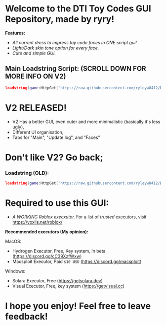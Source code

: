 # Welcome to the DTI Toy Codes GUI Repository, made by ryry!

**Features:**
- *All current dress to impress toy code faces in ONE script gui!*
- *Light/Dark skin tone option for every face.*
- *Cute and simple GUI.*


## Main Loadstring Script: (SCROLL DOWN FOR MORE INFO ON V2)
``` lua
loadstring(game:HttpGet("https://raw.githubusercontent.com/ryleyw8412/DTI-Toy-Faces/refs/heads/main/gui-v2.lua")()
```

# V2 RELEASED!
- V2 Has a better GUI, even cuter and more minimalistic (basically it's less ugly),
- Different UI organisation,
- Tabs for "Main", "Update log", and "Faces"
# Don't like V2? Go back;

### Loadstring (OLD):
``` lua
loadstring(game:HttpGet("https://raw.githubusercontent.com/ryleyw8412/DTI-Toy-Faces/refs/heads/main/gui.lua"))()
```

# Required to use this GUI:
- *A WORKING Roblox execxutor.*
    For a list of *trusted* executors, visit https://voxlis.net/roblox/

**Recommended executors (My opinion):**

 MacOS:
 - Hydrogen Executor, Free, Key system, In beta (https://discord.gg/cC39XzfWxw)
 - Macsploit Executor, Paid ```$10 USD``` (https://discord.gg/macsploit)

Windows:
- Solara Executor, Free (https://getsolara.dev)
- Visual Executor, Free, key system (https://getvisual.cc)

# I hope you enjoy! Feel free to leave feedback!
